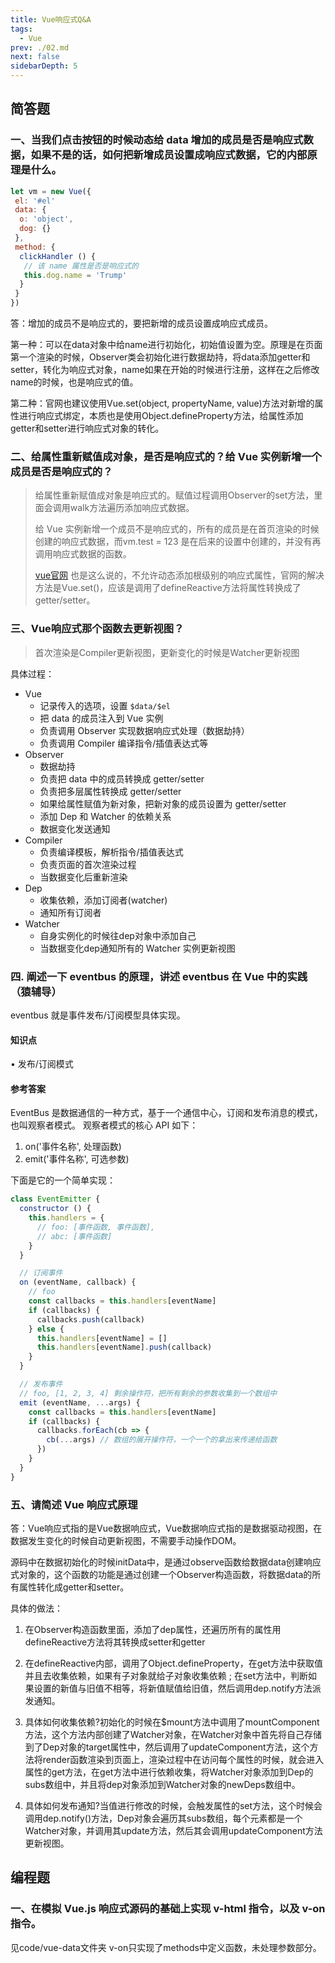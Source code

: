 ```yaml
---
title: Vue响应式Q&A
tags: 
  - Vue
prev: ./02.md
next: false
sidebarDepth: 5
---
```


## 简答题
### 一、当我们点击按钮的时候动态给 data 增加的成员是否是响应式数据，如果不是的话，如何把新增成员设置成响应式数据，它的内部原理是什么。

```js
let vm = new Vue({
 el: '#el'
 data: {
  o: 'object',
  dog: {}
 },
 method: {
  clickHandler () {
   // 该 name 属性是否是响应式的
   this.dog.name = 'Trump'
  }
 }
})
```

答：增加的成员不是响应式的，要把新增的成员设置成响应式成员。

第一种：可以在data对象中给name进行初始化，初始值设置为空。原理是在页面第一个渲染的时候，Observer类会初始化进行数据劫持，将data添加getter和setter，转化为响应式对象，name如果在开始的时候进行注册，这样在之后修改name的时候，也是响应式的值。

第二种：官网也建议使用Vue.set(object, propertyName, value)方法对新增的属性进行响应式绑定，本质也是使用Object.defineProperty方法，给属性添加getter和setter进行响应式对象的转化。

### 二、给属性重新赋值成对象，是否是响应式的？给 Vue 实例新增一个成员是否是响应式的？

> 给属性重新赋值成对象是响应式的。赋值过程调用Observer的set方法，里面会调用walk方法遍历添加响应式数据。
> 
> 给 Vue 实例新增一个成员不是响应式的，所有的成员是在首页渲染的时候创建的响应式数据，而vm.test = 123 是在后来的设置中创建的，并没有再调用响应式数据的函数。
>
> [vue官网](https://cn.vuejs.org/v2/guide/reactivity.html) 也是这么说的，不允许动态添加根级别的响应式属性，官网的解决方法是Vue.set()，应该是调用了defineReactive方法将属性转换成了getter/setter。

### 三、Vue响应式那个函数去更新视图？

> 首次渲染是Compiler更新视图，更新变化的时候是Watcher更新视图

具体过程：

- Vue
     + 记录传入的选项，设置 `$data/$el`
     + 把 data 的成员注入到 Vue 实例
     + 负责调用 Observer 实现数据响应式处理（数据劫持）
     + 负责调用 Compiler 编译指令/插值表达式等
- Observer
     + 数据劫持
     + 负责把 data 中的成员转换成 getter/setter
     + 负责把多层属性转换成 getter/setter
     + 如果给属性赋值为新对象，把新对象的成员设置为 getter/setter
     + 添加 Dep 和 Watcher 的依赖关系
     + 数据变化发送通知
- Compiler
     + 负责编译模板，解析指令/插值表达式
     + 负责页面的首次渲染过程
     + 当数据变化后重新渲染
- Dep
     + 收集依赖，添加订阅者(watcher)
     + 通知所有订阅者
- Watcher
     + 自身实例化的时候往dep对象中添加自己
     + 当数据变化dep通知所有的 Watcher 实例更新视图

### 四. 阐述一下 eventbus 的原理，讲述 eventbus 在 Vue 中的实践 （猿辅导）
eventbus 就是事件发布/订阅模型具体实现。

#### 知识点
• 发布/订阅模式
#### 参考答案
EventBus 是数据通信的一种方式，基于一个通信中心，订阅和发布消息的模式，也叫观察者模式。
观察者模式的核心 API 如下：
1. on('事件名称', 处理函数)
2. emit('事件名称', 可选参数)

下面是它的一个简单实现：

```js
class EventEmitter {
  constructor () {
    this.handlers = {
      // foo: [事件函数, 事件函数],
      // abc: [事件函数]
    }
  }

  // 订阅事件
  on (eventName, callback) {
    // foo
    const callbacks = this.handlers[eventName]
    if (callbacks) {
      callbacks.push(callback)
    } else {
      this.handlers[eventName] = []
      this.handlers[eventName].push(callback)
    }
  }

  // 发布事件
  // foo, [1, 2, 3, 4] 剩余操作符，把所有剩余的参数收集到一个数组中
  emit (eventName, ...args) {
    const callbacks = this.handlers[eventName]
    if (callbacks) {
      callbacks.forEach(cb => {
        cb(...args) // 数组的展开操作符，一个一个的拿出来传递给函数
      })
    }
  }
}
```

### 五、请简述 Vue 响应式原理

答：Vue响应式指的是Vue数据响应式，Vue数据响应式指的是数据驱动视图，在数据发生变化的时候自动更新视图，不需要手动操作DOM。

源码中在数据初始化的时候initData中，是通过observe函数给数据data创建响应式对象的，这个函数的功能是通过创建一个Observer构造函数，将数据data的所有属性转化成getter和setter。

具体的做法：

1. 在Observer构造函数里面，添加了dep属性，还遍历所有的属性用defineReactive方法将其转换成setter和getter

2. 在defineReactive内部，调用了Object.defineProperty，在get方法中获取值并且去收集依赖，如果有子对象就给子对象收集依赖 ; 在set方法中，判断如果设置的新值与旧值不相等，将新值赋值给旧值，然后调用dep.notify方法派发通知。
3. 具体如何收集依赖?初始化的时候在$mount方法中调用了mountComponent方法，这个方法内部创建了Watcher对象，在Watcher对象中首先将自己存储到了Dep对象的target属性中，然后调用了updateComponent方法，这个方法将render函数渲染到页面上，渲染过程中在访问每个属性的时候，就会进入属性的get方法，在get方法中进行依赖收集，将Watcher对象添加到Dep的subs数组中，并且将dep对象添加到Watcher对象的newDeps数组中。
4. 具体如何发布通知?当值进行修改的时候，会触发属性的set方法，这个时候会调用dep.notify()方法，Dep对象会遍历其subs数组，每个元素都是一个Watcher对象，并调用其update方法，然后其会调用updateComponent方法更新视图。

## 编程题

### 一、在模拟 Vue.js 响应式源码的基础上实现 v-html 指令，以及 v-on 指令。

见code/vue-data文件夹
v-on只实现了methods中定义函数，未处理参数部分。